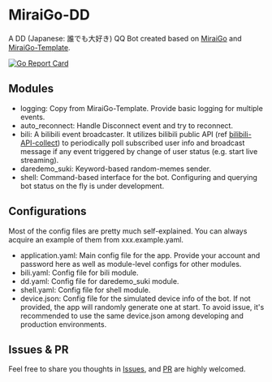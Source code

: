 # MiraiGo-DD
A DD (Japanese: 誰でも大好き) QQ Bot created based
on [MiraiGo](https://github.com/Mrs4s/MiraiGo) and
[MiraiGo-Template](https://github.com/Mrs4s/MiraiGo-Template).

[![Go Report Card](https://goreportcard.com/badge/github.com/zhouziqunzzq/MiraiGo-DD)](https://goreportcard.com/report/github.com/zhouziqunzzq/MiraiGo-DD)

## Modules
- logging: Copy from MiraiGo-Template. Provide basic logging for multiple events.
- auto_reconnect: Handle Disconnect event and try to reconnect.
- bili: A bilibili event broadcaster. It utilizes bilibili public API
  (ref [bilibili-API-collect](https://github.com/SocialSisterYi/bilibili-API-collect))
  to periodically poll subscribed user info and broadcast message if
  any event triggered by change of user status (e.g. start live streaming).
- daredemo_suki: Keyword-based random-memes sender.
- shell: Command-based interface for the bot. Configuring and querying bot
  status on the fly is under development.

## Configurations
Most of the config files are pretty much self-explained. You can always acquire
an example of them from xxx.example.yaml.

- application.yaml: Main config file for the app. Provide your account and password
  here as well as module-level configs for other modules.
- bili.yaml: Config file for bili module.
- dd.yaml: Config file for daredemo_suki module.
- shell.yaml: Config file for shell module.
- device.json: Config file for the simulated device info of the bot. If not provided,
  the app will randomly generate one at start. To avoid issue, it's recommended to
  use the same device.json among developing and production environments.

## Issues & PR
Feel free to share you thoughts in [Issues](https://github.com/zhouziqunzzq/MiraiGo-DD/issues),
and [PR](https://github.com/zhouziqunzzq/MiraiGo-DD/pulls) are highly welcomed.
